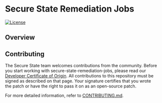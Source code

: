# Secure State Remediation Jobs
[![License][license-img]][license]

## Overview

## Contributing

The Secure State team welcomes contributions from the community. Before you start working with secure-state-remediation-jobs, please read our [Developer Certificate of Origin](https://cla.vmware.com/dco).
All contributions to this repository must be signed as described on that page. Your signature certifies that you wrote the patch or have the right to pass it on as an open-source patch.

For more detailed information, refer to [CONTRIBUTING.md](CONTRIBUTING.md).

[license-img]: https://img.shields.io/badge/License-Apache%202.0-blue.svg
[license]: https://opensource.org/licenses/Apache-2.0
